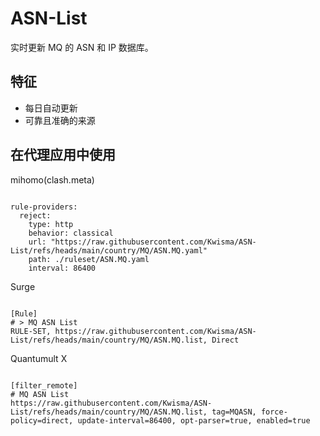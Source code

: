 
# ASN-List

实时更新 MQ 的 ASN 和 IP 数据库。

## 特征

- 每日自动更新
- 可靠且准确的来源

## 在代理应用中使用

mihomo(clash.meta)

<pre><code class="language-javascript">
rule-providers:
  reject:
    type: http
    behavior: classical
    url: "https://raw.githubusercontent.com/Kwisma/ASN-List/refs/heads/main/country/MQ/ASN.MQ.yaml"
    path: ./ruleset/ASN.MQ.yaml
    interval: 86400
</code></pre>

Surge

<pre><code class="language-javascript">
[Rule]
# > MQ ASN List
RULE-SET, https://raw.githubusercontent.com/Kwisma/ASN-List/refs/heads/main/country/MQ/ASN.MQ.list, Direct
</code></pre>

Quantumult X

<pre><code class="language-javascript">
[filter_remote]
# MQ ASN List
https://raw.githubusercontent.com/Kwisma/ASN-List/refs/heads/main/country/MQ/ASN.MQ.list, tag=MQASN, force-policy=direct, update-interval=86400, opt-parser=true, enabled=true
</code></pre>
